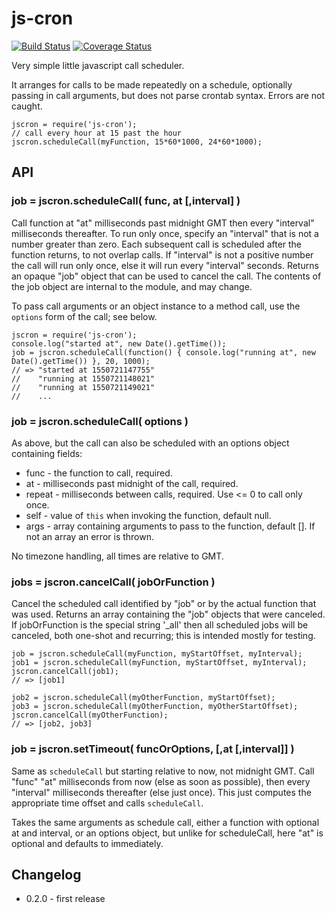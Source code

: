 js-cron
=======
[![Build Status](https://api.travis-ci.org/andrasq/node-js-cron.svg?branch=master)](https://travis-ci.org/andrasq/node-js-cron?branch=master)
[![Coverage Status](https://coveralls.io/repos/github/andrasq/node-js-cron/badge.svg?branch=master)](https://coveralls.io/github/andrasq/node-js-cron?branch=master)

Very simple little javascript call scheduler.

It arranges for calls to be made repeatedly on a schedule, optionally passing in call
arguments, but does not parse crontab syntax.  Errors are not caught.

    jscron = require('js-cron');
    // call every hour at 15 past the hour
    jscron.scheduleCall(myFunction, 15*60*1000, 24*60*1000);


API
---

### job = jscron.scheduleCall( func, at [,interval] )

Call function at "at" milliseconds past midnight GMT then every "interval" milliseconds
thereafter.  To run only once, specify an "interval" that is not a number greater than zero.
Each subsequent call is scheduled after the function returns, to not overlap calls.  If
"interval" is not a positive number the call will run only once, else it will run every
"interval" seconds.  Returns an opaque "job" object that can be used to cancel the call.
The contents of the job object are internal to the module, and may change.

To pass call arguments or an object instance to a method call, use the `options` form of the
call; see below.

    jscron = require('js-cron');
    console.log("started at", new Date().getTime());
    job = jscron.scheduleCall(function() { console.log("running at", new Date().getTime()) }, 20, 1000);
    // => "started at 1550721147755"
    //    "running at 1550721148021"
    //    "running at 1550721149021"
    //    ...

### job = jscron.scheduleCall( options )

As above, but the call can also be scheduled with an options object containing fields:

- func - the function to call, required.
- at - milliseconds past midnight of the call, required.
- repeat - milliseconds between calls, required.  Use <= 0 to call only once.
- self - value of `this` when invoking the function, default null.
- args - array containing arguments to pass to the function, default [].
  If not an array an error is thrown.

No timezone handling, all times are relative to GMT.

### jobs = jscron.cancelCall( jobOrFunction )

Cancel the scheduled call identified by "job" or by the actual function that was used.
Returns an array containing the "job" objects that were canceled.  If jobOrFunction is the
special string '_all' then all scheduled jobs will be canceled, both one-shot and recurring;
this is intended mostly for testing.

    job = jscron.scheduleCall(myFunction, myStartOffset, myInterval);
    job1 = jscron.scheduleCall(myFunction, myStartOffset, myInterval);
    jscron.cancelCall(job1);
    // => [job1]

    job2 = jscron.scheduleCall(myOtherFunction, myStartOffset);
    job3 = jscron.scheduleCall(myOtherFunction, myOtherStartOffset);
    jscron.cancelCall(myOtherFunction);
    // => [job2, job3]

### job = jscron.setTimeout( funcOrOptions, [,at [,interval]] )

Same as `scheduleCall` but starting relative to now, not midnight GMT.  Call "func"
"at" milliseconds from now (else as soon as possible), then every "interval" milliseconds
thereafter (else just once).  This just computes the appropriate time offset and calls
`scheduleCall`.

Takes the same arguments as schedule call, either a function with optional at and
interval, or an options object, but unlike for scheduleCall, here "at" is optional and
defaults to immediately.


Changelog
---------

- 0.2.0 - first release

